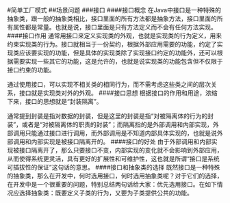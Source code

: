 #简单工厂模式
##场景问题
###接口
####接口概念
在Java中接口是一种特殊的抽象类，跟一般的抽象类相比，接口里面的所有方法都是抽象方法，接口里面的所有属性都是常量。也就是说，接口里面是只有方法定义而不会有任何方法实现。
####接口作用
通常用接口来定义实现类的外观，也就是实现类的行为定义，用来约束实现类的行为。接口就相当于一份契约，根据外部应用需要的功能，约定了实现类应该要实现的功能，但是具体的实现类除了实现接口约定的功能外，还可以根据需要实现一些其它的功能，这是允许的，也就是说实现类的功能包含但不仅限于接口约束的功能。

通过使用接口，可以实现不相关类的相同行为，而不需考虑这些类之间的层次关系，接口就是实现类对外的外观。
####接口思想
根据接口的作用和用途，浓缩下来，接口的思想就是“封装隔离”。

通常提到封装是指对数据的封装，但是这里的封装是指“对被隔离体的行为的封装”，或者是“对被隔离体的职责的封装”；而隔离指的是外部调用和内部实现，外部调用只能通过接口进行调用，而外部调用是不知道内部具体实现的，也就是说外部调用和内部实现是被接口隔离开的。
####接口的好处
由于外部调用和内部实现被接口隔离开了，那么只要接口不变，内部实现的变化就不会影响到外部应用，从而使得系统更灵活，具有更好的扩展性和可维护性，这也就是所谓“接口是系统可插拔性的保证”这句话的意思。
####接口和抽象类的选择
既然接口是一种特殊的抽象类，那么在开发中，何时选用接口，何时选用抽象类呢？对于它们的选择，在开发中是一个很重要的问题，特别总结两句话给大家：优先选用接口。在如下情况应选择抽象类：既要定义子类的行为，又要为子类提供公共的功能。